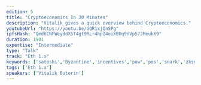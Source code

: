 ```yaml
---
edition: 5
title: "Cryptoeconomics In 30 Minutes"
description: "Vitalik gives a quick overview behind Cryptoeconomics."
youtubeUrl: "https://youtu.be/GQR1xjQn5Pg"
ipfsHash: "QmdKCNFWeyddX5T4gt9RLr4hpZ4oiXBDq9dVp57JMeukX9"
duration: 1901
expertise: "Intermediate"
type: "Talk"
track: "Eth 1.x"
keywords: ['satoshi','Byzantine','incentives','pow','pos','snark','zksnark','general']
tags: ['Eth 1.x']
speakers: ['Vitalik Buterin']
---
```

